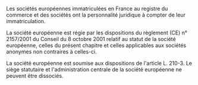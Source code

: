Les sociétés européennes immatriculées en France au registre du commerce et des sociétés ont la personnalité juridique à compter de leur immatriculation.

La société européenne est régie par les dispositions du règlement (CE) n° 2157/2001 du Conseil du 8 octobre 2001 relatif au statut de la société européenne, celles du présent chapitre et celles applicables aux sociétés anonymes non contraires à celles-ci.

La société européenne est soumise aux dispositions de l'article L. 210-3. Le siège statutaire et l'administration centrale de la société européenne ne peuvent être dissociés.
